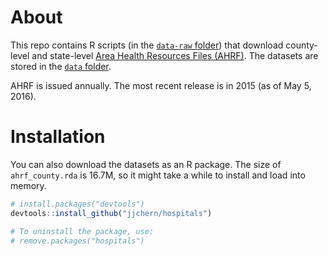 
<!-- README.md is generated from README.Rmd. Please edit that file -->
About
=====

This repo contains R scripts (in the [`data-raw` folder](https://github.com/jjchern/ahrf/tree/master/data-raw)) that download county-level and state-level [Area Health Resources Files (AHRF)](http://ahrf.hrsa.gov/download.htm). The datasets are stored in the [`data` folder](https://github.com/jjchern/ahrf/tree/master/data).

AHRF is issued annually. The most recent release is in 2015 (as of May 5, 2016).

Installation
============

You can also download the datasets as an R package. The size of `ahrf_county.rda` is 16.7M, so it might take a while to install and load into memory.

``` r
# install.packages("devtools")
devtools::install_github("jjchern/hospitals")

# To uninstall the package, use:
# remove.packages("hospitals")
```
